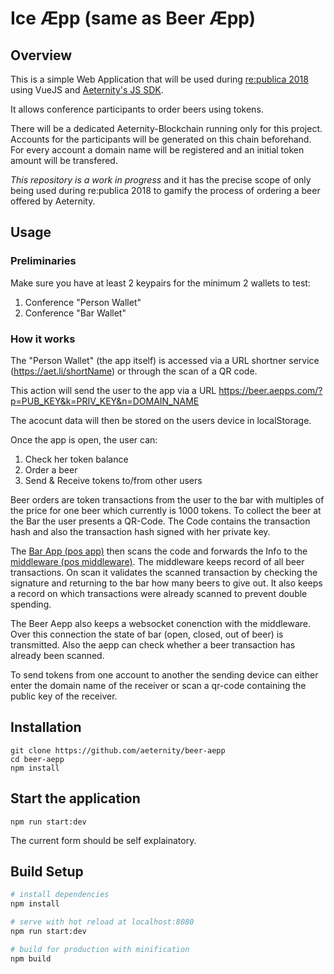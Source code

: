 # Ice Æpp (same as Beer Æpp)

## Overview

This is a simple Web Application that will be used during [re:publica 2018](https://re-publica.com/en) using VueJS and [Aeternity's JS SDK](https://github.com/aeternity/aepp-sdk-js).

It allows conference participants to order beers using tokens.

There will be a dedicated Aeternity-Blockchain running only for this project. Accounts for the participants will be generated on this chain beforehand. For every account a domain name will be registered and an initial token amount will be transfered.

*This repository is a work in progress* and it has the precise scope of only being used during re:publica 2018 to gamify the process of ordering a beer offered by Aeternity.

## Usage

### Preliminaries

Make sure you have at least 2 keypairs for the minimum 2 wallets to test:
1. Conference "Person Wallet"
2. Conference "Bar Wallet"


### How it works

The "Person Wallet" (the app itself) is accessed via a URL shortner service (https://aet.li/shortName) or through the scan of a QR code.

This action will send the user to the app via a URL
https://beer.aepps.com/?p=PUB_KEY&k=PRIV_KEY&n=DOMAIN_NAME

The acocunt data will then be stored on the users device in localStorage.

Once the app is open, the user can:

1. Check her token balance
2. Order a beer
3. Send & Receive tokens to/from other users

Beer orders are token transactions from the user to the bar with multiples of the price for one beer which currently is 1000 tokens. To collect the beer at the Bar the user presents a QR-Code. The Code contains the transaction hash and also the transaction hash signed with her private key.

The [Bar App (pos app)](https://github.com/aeternity/pos-aepp) then scans the code and forwards the Info to the [middleware (pos middleware)](https://github.com/aeternity/pos-middleware). The middleware keeps record of all beer transactions. On scan it validates the scanned transaction by checking the signature and returning to the bar how many beers to give out. It also keeps a record on which transactions were already scanned to prevent double spending.

The Beer Aepp also keeps a websocket conenction with the middleware. Over this connection the state of bar (open, closed, out of beer) is transmitted. Also the aepp can check whether a beer transaction has already been scanned.

To send tokens from one account to another the sending device can either enter the domain name of the receiver or scan a qr-code containing the public key of the receiver.

## Installation

```
git clone https://github.com/aeternity/beer-aepp
cd beer-aepp
npm install
```


## Start the application

```
npm run start:dev
```

The current form should be self explainatory.

## Build Setup

``` bash
# install dependencies
npm install

# serve with hot reload at localhost:8080
npm run start:dev

# build for production with minification
npm build
```

